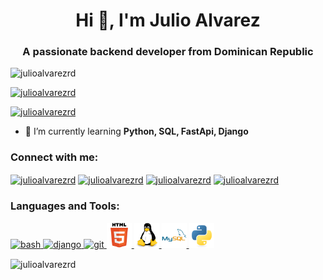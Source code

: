 <h1 align="center">Hi 👋, I'm Julio Alvarez</h1>
<h3 align="center">A passionate backend developer from Dominican Republic</h3>

<p align="left"> <img src="https://komarev.com/ghpvc/?username=julioalvarezrd&label=Profile%20views&color=0e75b6&style=flat" alt="julioalvarezrd" /> </p>

<p align="left"> <a href="https://github.com/ryo-ma/github-profile-trophy"><img src="https://github-profile-trophy.vercel.app/?username=julioalvarezrd" alt="julioalvarezrd" /></a> </p>

<p align="left"> <a href="https://twitter.com/julioalvarezrd" target="blank"><img src="https://img.shields.io/twitter/follow/julioalvarezrd?logo=twitter&style=for-the-badge" alt="julioalvarezrd" /></a> </p>

- 🌱 I’m currently learning **Python, SQL, FastApi, Django**

<h3 align="left">Connect with me:</h3>
<p align="left">
<a href="https://twitter.com/julioalvarezrd" target="blank"><img align="center" src="https://raw.githubusercontent.com/rahuldkjain/github-profile-readme-generator/master/src/images/icons/Social/twitter.svg" alt="julioalvarezrd" height="30" width="40" /></a>
<a href="https://linkedin.com/in/julioalvarezrd" target="blank"><img align="center" src="https://raw.githubusercontent.com/rahuldkjain/github-profile-readme-generator/master/src/images/icons/Social/linked-in-alt.svg" alt="julioalvarezrd" height="30" width="40" /></a>
<a href="https://instagram.com/julioalvarezrd" target="blank"><img align="center" src="https://raw.githubusercontent.com/rahuldkjain/github-profile-readme-generator/master/src/images/icons/Social/instagram.svg" alt="julioalvarezrd" height="30" width="40" /></a>
<a href="https://www.youtube.com/c/julioalvarezrd" target="blank"><img align="center" src="https://raw.githubusercontent.com/rahuldkjain/github-profile-readme-generator/master/src/images/icons/Social/youtube.svg" alt="julioalvarezrd" height="30" width="40" /></a>
</p>

<h3 align="left">Languages and Tools:</h3>
<p align="left"> <a href="https://www.gnu.org/software/bash/" target="_blank" rel="noreferrer"> <img src="https://www.vectorlogo.zone/logos/gnu_bash/gnu_bash-icon.svg" alt="bash" width="40" height="40"/> </a> <a href="https://www.djangoproject.com/" target="_blank" rel="noreferrer"> <img src="https://cdn.worldvectorlogo.com/logos/django.svg" alt="django" width="40" height="40"/> </a> <a href="https://git-scm.com/" target="_blank" rel="noreferrer"> <img src="https://www.vectorlogo.zone/logos/git-scm/git-scm-icon.svg" alt="git" width="40" height="40"/> </a> <a href="https://www.w3.org/html/" target="_blank" rel="noreferrer"> <img src="https://raw.githubusercontent.com/devicons/devicon/master/icons/html5/html5-original-wordmark.svg" alt="html5" width="40" height="40"/> </a> <a href="https://www.linux.org/" target="_blank" rel="noreferrer"> <img src="https://raw.githubusercontent.com/devicons/devicon/master/icons/linux/linux-original.svg" alt="linux" width="40" height="40"/> </a> <a href="https://www.mysql.com/" target="_blank" rel="noreferrer"> <img src="https://raw.githubusercontent.com/devicons/devicon/master/icons/mysql/mysql-original-wordmark.svg" alt="mysql" width="40" height="40"/> </a> <a href="https://www.python.org" target="_blank" rel="noreferrer"> <img src="https://raw.githubusercontent.com/devicons/devicon/master/icons/python/python-original.svg" alt="python" width="40" height="40"/> </a> </p>

<p><img align="center" src="https://github-readme-stats.vercel.app/api/top-langs?username=julioalvarezrd&show_icons=true&locale=en&layout=compact" alt="julioalvarezrd" /></p>
